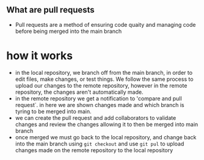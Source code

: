 ## What are pull requests

- Pull requests are a method of ensuring code quaity and managing code before being merged into the main branch

# how it works

- in the local repository, we branch off from the main branch, in order to edit files, make changes, or test things. We follow the same process to upload our changes to the remote repository, however in the remote repository, the changes aren't automatically made.
- in the remote repository we get a notification to 'compare and pull request`. in here we are shown changes made and which branch is tyring to be merged into main. 
- we can create the pull request and add collaborators to validate changes and review the changes allowing it to then be merged into main branch
- once merged we must go back to the local repository, and change back into the main branch using `git checkout` and use `git pul` to upload changes made on the remote repository to the local repository